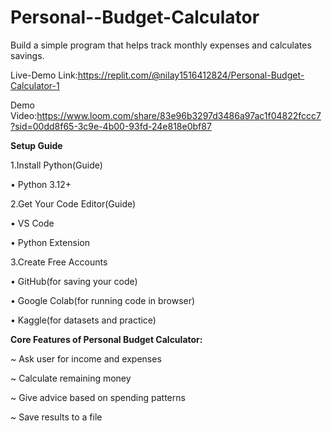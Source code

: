 # Personal--Budget-Calculator

Build a simple program that helps track monthly expenses and calculates savings.

Live-Demo Link:https://replit.com/@nilay1516412824/Personal-Budget-Calculator-1

Demo Video:https://www.loom.com/share/83e96b3297d3486a97ac1f04822fccc7?sid=00dd8f65-3c9e-4b00-93fd-24e818e0bf87

**Setup Guide**

1.Install Python(Guide)

 • Python 3.12+

2.Get Your Code Editor(Guide)

 • VS Code

 • Python Extension

3.Create Free Accounts

 • GitHub(for saving your code)

 • Google Colab(for running code in browser)

 • Kaggle(for datasets and practice)

**Core Features of Personal Budget Calculator:**

~ Ask user for income and expenses

~ Calculate remaining money

~ Give advice based on spending patterns

~ Save results to a file
